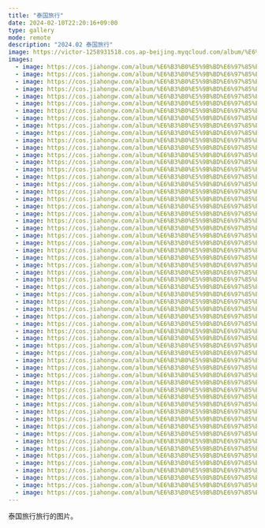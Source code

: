 ```yaml
---
title: "泰国旅行"
date: 2024-02-10T22:20:16+09:00
type: gallery
mode: remote
description: "2024.02 泰国旅行"
image: https://victor-1258931518.cos.ap-beijing.myqcloud.com/album/%E6%B3%B0%E5%9B%BD%E6%97%85%E6%B8%B8-2024.02/Tailand/%E8%A1%97%E5%A4%B4%E6%8A%93%E6%8B%8D.jpg
images:
  - image: https://cos.jiahongw.com/album/%E6%B3%B0%E5%9B%BD%E6%97%85%E6%B8%B8-2024.02/Tailand/yj.jpg
  - image: https://cos.jiahongw.com/album/%E6%B3%B0%E5%9B%BD%E6%97%85%E6%B8%B8-2024.02/Tailand/%E4%BA%AD%E5%AD%90-%E6%97%A5%E8%90%BD-ins.jpg
  - image: https://cos.jiahongw.com/album/%E6%B3%B0%E5%9B%BD%E6%97%85%E6%B8%B8-2024.02/Tailand/%E4%BA%AD%E5%AD%90-%E6%97%A5%E8%90%BD.jpg
  - image: https://cos.jiahongw.com/album/%E6%B3%B0%E5%9B%BD%E6%97%85%E6%B8%B8-2024.02/Tailand/%E5%90%88%E7%85%A7-2.jpg
  - image: https://cos.jiahongw.com/album/%E6%B3%B0%E5%9B%BD%E6%97%85%E6%B8%B8-2024.02/Tailand/%E5%90%88%E7%85%A7-5.jpg
  - image: https://cos.jiahongw.com/album/%E6%B3%B0%E5%9B%BD%E6%97%85%E6%B8%B8-2024.02/Tailand/%E5%90%88%E7%85%A7.jpg
  - image: https://cos.jiahongw.com/album/%E6%B3%B0%E5%9B%BD%E6%97%85%E6%B8%B8-2024.02/Tailand/%E5%95%86%E5%9C%BA%E6%8A%93%E6%8B%8D-%E8%83%8C%E5%BD%B1.jpg
  - image: https://cos.jiahongw.com/album/%E6%B3%B0%E5%9B%BD%E6%97%85%E6%B8%B8-2024.02/Tailand/%E5%96%9D%E5%92%96%E5%95%A1%E5%90%88%E7%85%A7-ins.jpg
  - image: https://cos.jiahongw.com/album/%E6%B3%B0%E5%9B%BD%E6%97%85%E6%B8%B8-2024.02/Tailand/%E5%96%9D%E5%92%96%E5%95%A1%E5%90%88%E7%85%A7.jpg
  - image: https://cos.jiahongw.com/album/%E6%B3%B0%E5%9B%BD%E6%97%85%E6%B8%B8-2024.02/Tailand/%E5%96%9D%E5%A5%B6%E8%8C%B6-%E5%90%88%E7%85%A7.jpg
  - image: https://cos.jiahongw.com/album/%E6%B3%B0%E5%9B%BD%E6%97%85%E6%B8%B8-2024.02/Tailand/%E5%96%9D%E5%A5%B6%E8%8C%B6-%E8%83%8C%E5%BD%B1-%E5%90%88%E7%85%A7-ins.jpg
  - image: https://cos.jiahongw.com/album/%E6%B3%B0%E5%9B%BD%E6%97%85%E6%B8%B8-2024.02/Tailand/%E5%96%9D%E5%A5%B6%E8%8C%B6-%E8%83%8C%E5%BD%B1-%E5%90%88%E7%85%A7.jpg
  - image: https://cos.jiahongw.com/album/%E6%B3%B0%E5%9B%BD%E6%97%85%E6%B8%B8-2024.02/Tailand/%E5%A2%A8%E9%95%9C%E5%90%88%E7%85%A7.jpg
  - image: https://cos.jiahongw.com/album/%E6%B3%B0%E5%9B%BD%E6%97%85%E6%B8%B8-2024.02/Tailand/%E5%A4%9C%E6%99%9A%E8%8A%AD%E6%8F%90%E9%9B%85.jpg
  - image: https://cos.jiahongw.com/album/%E6%B3%B0%E5%9B%BD%E6%97%85%E6%B8%B8-2024.02/Tailand/%E5%A4%A9%E6%A1%A5-%E8%B7%AF%E8%BD%A6-ins.jpg
  - image: https://cos.jiahongw.com/album/%E6%B3%B0%E5%9B%BD%E6%97%85%E6%B8%B8-2024.02/Tailand/%E5%A4%A9%E6%A1%A5-%E8%B7%AF%E8%BD%A6.jpg
  - image: https://cos.jiahongw.com/album/%E6%B3%B0%E5%9B%BD%E6%97%85%E6%B8%B8-2024.02/Tailand/%E5%AF%B9%E5%9D%90.jpg
  - image: https://cos.jiahongw.com/album/%E6%B3%B0%E5%9B%BD%E6%97%85%E6%B8%B8-2024.02/Tailand/%E6%88%91%E6%90%9E%E7%AC%91.jpg
  - image: https://cos.jiahongw.com/album/%E6%B3%B0%E5%9B%BD%E6%97%85%E6%B8%B8-2024.02/Tailand/%E6%97%A5%E8%90%BD-2.jpg
  - image: https://cos.jiahongw.com/album/%E6%B3%B0%E5%9B%BD%E6%97%85%E6%B8%B8-2024.02/Tailand/%E6%97%A5%E8%90%BD-n.jpg
  - image: https://cos.jiahongw.com/album/%E6%B3%B0%E5%9B%BD%E6%97%85%E6%B8%B8-2024.02/Tailand/%E6%97%A5%E8%90%BD-%E6%8B%8D%E6%88%8F%E6%97%B6%E5%88%BB.jpg
  - image: https://cos.jiahongw.com/album/%E6%B3%B0%E5%9B%BD%E6%97%85%E6%B8%B8-2024.02/Tailand/%E6%97%A5%E8%90%BD-%E6%A1%A5%E8%BE%B9.jpg
  - image: https://cos.jiahongw.com/album/%E6%B3%B0%E5%9B%BD%E6%97%85%E6%B8%B8-2024.02/Tailand/%E6%97%A5%E8%90%BD-%E6%B0%91%E5%AE%BF.jpg
  - image: https://cos.jiahongw.com/album/%E6%B3%B0%E5%9B%BD%E6%97%85%E6%B8%B8-2024.02/Tailand/%E6%97%A5%E8%90%BD.jpg
  - image: https://cos.jiahongw.com/album/%E6%B3%B0%E5%9B%BD%E6%97%85%E6%B8%B8-2024.02/Tailand/%E6%97%A5%E8%90%BD%E5%96%9D%E5%92%96%E5%95%A1-wjh-2-ins.jpg
  - image: https://cos.jiahongw.com/album/%E6%B3%B0%E5%9B%BD%E6%97%85%E6%B8%B8-2024.02/Tailand/%E6%97%A5%E8%90%BD%E5%96%9D%E5%92%96%E5%95%A1-wjh-2.jpg
  - image: https://cos.jiahongw.com/album/%E6%B3%B0%E5%9B%BD%E6%97%85%E6%B8%B8-2024.02/Tailand/%E6%97%A5%E8%90%BD%E5%96%9D%E5%92%96%E5%95%A1-wjh-ins.jpg
  - image: https://cos.jiahongw.com/album/%E6%B3%B0%E5%9B%BD%E6%97%85%E6%B8%B8-2024.02/Tailand/%E6%97%A5%E8%90%BD%E5%96%9D%E5%92%96%E5%95%A1-wjh.jpg
  - image: https://cos.jiahongw.com/album/%E6%B3%B0%E5%9B%BD%E6%97%85%E6%B8%B8-2024.02/Tailand/%E6%97%A5%E8%90%BD%E8%83%8C%E5%BD%B1-wjh-ins.jpg
  - image: https://cos.jiahongw.com/album/%E6%B3%B0%E5%9B%BD%E6%97%85%E6%B8%B8-2024.02/Tailand/%E6%97%A5%E8%90%BD%E8%83%8C%E5%BD%B1-wjh.jpg
  - image: https://cos.jiahongw.com/album/%E6%B3%B0%E5%9B%BD%E6%97%85%E6%B8%B8-2024.02/Tailand/%E6%97%A5%E8%90%BD%E8%83%8C%E5%BD%B1-yj.jpg
  - image: https://cos.jiahongw.com/album/%E6%B3%B0%E5%9B%BD%E6%97%85%E6%B8%B8-2024.02/Tailand/%E6%9B%BC%E8%B0%B7-%E5%80%BC%E6%9C%BA.jpg
  - image: https://cos.jiahongw.com/album/%E6%B3%B0%E5%9B%BD%E6%97%85%E6%B8%B8-2024.02/Tailand/%E6%9C%BA%E8%88%B1%E5%86%85.jpg
  - image: https://cos.jiahongw.com/album/%E6%B3%B0%E5%9B%BD%E6%97%85%E6%B8%B8-2024.02/Tailand/%E6%B0%91%E5%AE%BF-andromeda.jpg
  - image: https://cos.jiahongw.com/album/%E6%B3%B0%E5%9B%BD%E6%97%85%E6%B8%B8-2024.02/Tailand/%E6%B0%91%E5%AE%BF-%E6%B3%B3%E6%B1%A0-ins.jpg
  - image: https://cos.jiahongw.com/album/%E6%B3%B0%E5%9B%BD%E6%97%85%E6%B8%B8-2024.02/Tailand/%E6%B0%91%E5%AE%BF-%E6%B3%B3%E6%B1%A0.jpg
  - image: https://cos.jiahongw.com/album/%E6%B3%B0%E5%9B%BD%E6%97%85%E6%B8%B8-2024.02/Tailand/%E6%B3%B0%E5%9B%BD%E7%AC%AC%E4%B8%80%E7%AB%99%E6%B5%B7%E8%BE%B9%E6%8B%8D%E6%91%84.jpg
  - image: https://cos.jiahongw.com/album/%E6%B3%B0%E5%9B%BD%E6%97%85%E6%B8%B8-2024.02/Tailand/%E6%B5%B7%E6%BB%A9%E6%97%A5%E8%90%BD.jpg
  - image: https://cos.jiahongw.com/album/%E6%B3%B0%E5%9B%BD%E6%97%85%E6%B8%B8-2024.02/Tailand/%E6%B5%B7%E8%BE%B9-%E6%8B%8D%E6%88%8F%E6%8A%93%E6%8B%8D-%E6%88%AA%E5%9B%BE.jpg
  - image: https://cos.jiahongw.com/album/%E6%B3%B0%E5%9B%BD%E6%97%85%E6%B8%B8-2024.02/Tailand/%E6%B5%B7%E8%BE%B9-%E6%8B%8D%E6%88%8F%E6%8A%93%E6%8B%8D.jpg
  - image: https://cos.jiahongw.com/album/%E6%B3%B0%E5%9B%BD%E6%97%85%E6%B8%B8-2024.02/Tailand/%E6%B8%B8%E8%89%87-%E6%B5%B7%E4%B8%8A-wjh.jpg
  - image: https://cos.jiahongw.com/album/%E6%B3%B0%E5%9B%BD%E6%97%85%E6%B8%B8-2024.02/Tailand/%E7%AA%97%E5%A4%96%E6%97%A5%E8%90%BD-ins.jpg
  - image: https://cos.jiahongw.com/album/%E6%B3%B0%E5%9B%BD%E6%97%85%E6%B8%B8-2024.02/Tailand/%E7%AA%97%E5%A4%96%E6%97%A5%E8%90%BD.jpg
  - image: https://cos.jiahongw.com/album/%E6%B3%B0%E5%9B%BD%E6%97%85%E6%B8%B8-2024.02/Tailand/%E7%AC%AC%E4%B8%80%E7%AB%99-%E6%B5%B7%E8%BE%B9%E8%BD%AE%E7%9B%98.jpg
  - image: https://cos.jiahongw.com/album/%E6%B3%B0%E5%9B%BD%E6%97%85%E6%B8%B8-2024.02/Tailand/%E7%AC%AC%E4%B8%80%E7%AB%99%E6%B5%B7%E8%BE%B9%E5%A5%B3%E4%BA%BA%E5%83%8F.jpg
  - image: https://cos.jiahongw.com/album/%E6%B3%B0%E5%9B%BD%E6%97%85%E6%B8%B8-2024.02/Tailand/%E7%BE%8E%E9%A3%9F1.jpg
  - image: https://cos.jiahongw.com/album/%E6%B3%B0%E5%9B%BD%E6%97%85%E6%B8%B8-2024.02/Tailand/%E7%BE%8E%E9%A3%9F2.jpg
  - image: https://cos.jiahongw.com/album/%E6%B3%B0%E5%9B%BD%E6%97%85%E6%B8%B8-2024.02/Tailand/%E7%BE%8E%E9%A3%9F%E8%A1%97-lgc.jpg
  - image: https://cos.jiahongw.com/album/%E6%B3%B0%E5%9B%BD%E6%97%85%E6%B8%B8-2024.02/Tailand/%E7%BE%8E%E9%A3%9F%E8%A1%97%E8%83%8C%E5%BD%B1.jpg
  - image: https://cos.jiahongw.com/album/%E6%B3%B0%E5%9B%BD%E6%97%85%E6%B8%B8-2024.02/Tailand/%E8%83%8C%E5%BD%B1-%E6%9C%BA%E5%9C%BA.jpg
  - image: https://cos.jiahongw.com/album/%E6%B3%B0%E5%9B%BD%E6%97%85%E6%B8%B8-2024.02/Tailand/%E8%83%8C%E5%BD%B1-%E8%A1%97%E9%81%93.jpg
  - image: https://cos.jiahongw.com/album/%E6%B3%B0%E5%9B%BD%E6%97%85%E6%B8%B8-2024.02/Tailand/%E8%83%8C%E7%9D%80%E5%8C%85-%E8%83%8C%E5%BD%B1-ins.jpg
  - image: https://cos.jiahongw.com/album/%E6%B3%B0%E5%9B%BD%E6%97%85%E6%B8%B8-2024.02/Tailand/%E8%83%8C%E7%9D%80%E5%8C%85-%E8%83%8C%E5%BD%B1.jpg
  - image: https://cos.jiahongw.com/album/%E6%B3%B0%E5%9B%BD%E6%97%85%E6%B8%B8-2024.02/Tailand/%E8%8A%AD%E6%8F%90%E9%9B%85-%E6%B5%B7%E4%B8%8A%E6%B8%B8%E7%8E%A9-%E6%B5%B7%E8%BE%B9.jpg
  - image: https://cos.jiahongw.com/album/%E6%B3%B0%E5%9B%BD%E6%97%85%E6%B8%B8-2024.02/Tailand/%E8%A1%97%E5%A4%B4%E4%BA%A4%E9%80%9ABUS.jpg
  - image: https://cos.jiahongw.com/album/%E6%B3%B0%E5%9B%BD%E6%97%85%E6%B8%B8-2024.02/Tailand/%E8%A1%97%E5%A4%B4%E6%8A%93%E6%8B%8D.jpg
  - image: https://cos.jiahongw.com/album/%E6%B3%B0%E5%9B%BD%E6%97%85%E6%B8%B8-2024.02/Tailand/%E8%A1%97%E8%BE%B9%E6%8A%A5%E7%BA%B8.jpg
  - image: https://cos.jiahongw.com/album/%E6%B3%B0%E5%9B%BD%E6%97%85%E6%B8%B8-2024.02/Tailand/%E8%A1%97%E9%81%93%E6%8A%93%E6%8B%8D-%E8%83%8C%E5%BD%B1.jpg
  - image: https://cos.jiahongw.com/album/%E6%B3%B0%E5%9B%BD%E6%97%85%E6%B8%B8-2024.02/Tailand/%E8%BD%A6%E4%B8%8A%E5%96%9D%E5%A5%B6%E8%8C%B6.jpg
---
```


泰国旅行旅行的图片。

